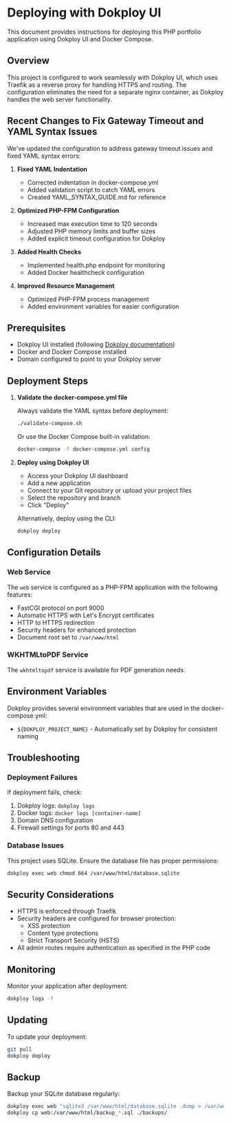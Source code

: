 # Deploying with Dokploy UI

This document provides instructions for deploying this PHP portfolio application using Dokploy UI and Docker Compose.

## Overview

This project is configured to work seamlessly with Dokploy UI, which uses Traefik as a reverse proxy for handling HTTPS and routing. The configuration eliminates the need for a separate nginx container, as Dokploy handles the web server functionality.

## Recent Changes to Fix Gateway Timeout and YAML Syntax Issues

We've updated the configuration to address gateway timeout issues and fixed YAML syntax errors:

1. **Fixed YAML Indentation**
   - Corrected indentation in docker-compose.yml
   - Added validation script to catch YAML errors
   - Created YAML_SYNTAX_GUIDE.md for reference

2. **Optimized PHP-FPM Configuration**
   - Increased max execution time to 120 seconds
   - Adjusted PHP memory limits and buffer sizes
   - Added explicit timeout configuration for Dokploy

2. **Added Health Checks**
   - Implemented health.php endpoint for monitoring
   - Added Docker healthcheck configuration

3. **Improved Resource Management**
   - Optimized PHP-FPM process management
   - Added environment variables for easier configuration

## Prerequisites

- Dokploy UI installed (following [Dokploy documentation](https://docs.dokploy.com/docs/core/installation))
- Docker and Docker Compose installed
- Domain configured to point to your Dokploy server

## Deployment Steps

1. **Validate the docker-compose.yml file**
   
   Always validate the YAML syntax before deployment:
   ```bash
   ./validate-compose.sh
   ```
   
   Or use the Docker Compose built-in validation:
   ```bash
   docker-compose -f docker-compose.yml config
   ```

2. **Deploy using Dokploy UI**

   - Access your Dokploy UI dashboard
   - Add a new application
   - Connect to your Git repository or upload your project files
   - Select the repository and branch
   - Click "Deploy"

   Alternatively, deploy using the CLI:
   ```bash
   dokploy deploy
   ```

## Configuration Details

### Web Service

The `web` service is configured as a PHP-FPM application with the following features:
- FastCGI protocol on port 9000
- Automatic HTTPS with Let's Encrypt certificates
- HTTP to HTTPS redirection
- Security headers for enhanced protection
- Document root set to `/var/www/html`

### WKHTMLtoPDF Service

The `wkhtmltopdf` service is available for PDF generation needs.

## Environment Variables

Dokploy provides several environment variables that are used in the docker-compose.yml:
- `${DOKPLOY_PROJECT_NAME}` - Automatically set by Dokploy for consistent naming

## Troubleshooting

### Deployment Failures

If deployment fails, check:
1. Dokploy logs: `dokploy logs`
2. Docker logs: `docker logs [container-name]`
3. Domain DNS configuration
4. Firewall settings for ports 80 and 443

### Database Issues

This project uses SQLite. Ensure the database file has proper permissions:
```bash
dokploy exec web chmod 664 /var/www/html/database.sqlite
```

## Security Considerations

- HTTPS is enforced through Traefik
- Security headers are configured for browser protection:
  - XSS protection
  - Content type protections
  - Strict Transport Security (HSTS)
- All admin routes require authentication as specified in the PHP code

## Monitoring

Monitor your application after deployment:
```bash
dokploy logs -f
```

## Updating

To update your deployment:
```bash
git pull
dokploy deploy
```

## Backup

Backup your SQLite database regularly:
```bash
dokploy exec web "sqlite3 /var/www/html/database.sqlite .dump > /var/www/html/backup_$(date +%Y%m%d).sql"
dokploy cp web:/var/www/html/backup_*.sql ./backups/
```
